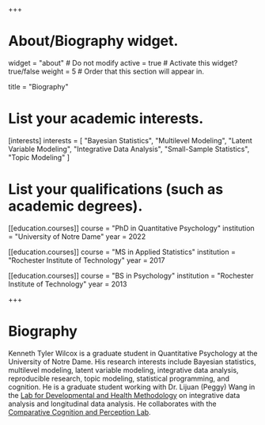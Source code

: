 +++
# About/Biography widget.
widget = "about" # Do not modify
active = true # Activate this widget? true/false
weight = 5 # Order that this section will appear in.

title = "Biography"

# List your academic interests.
[interests]
  interests = [
    "Bayesian Statistics",
    "Multilevel Modeling",
    "Latent Variable Modeling",
    "Integrative Data Analysis",
    "Small-Sample Statistics",
    "Topic Modeling"
  ]

# List your qualifications (such as academic degrees).
[[education.courses]]
  course = "PhD in Quantitative Psychology"
  institution = "University of Notre Dame"
  year = 2022

[[education.courses]]
  course = "MS in Applied Statistics"
  institution = "Rochester Institute of Technology"
  year = 2017

[[education.courses]]
  course = "BS in Psychology"
  institution = "Rochester Institute of Technology"
  year = 2013

+++

# Biography

Kenneth Tyler Wilcox is a graduate student in Quantitative Psychology at the University of Notre Dame. His research interests include Bayesian statistics, multilevel modeling, latent variable modeling, integrative data analysis, reproducible research, topic modeling, statistical programming, and cognition. He is a graduate student working with Dr. Lijuan (Peggy) Wang in the [Lab for Developmental and Health Methodology](https://ldhrm.nd.edu) on integrative data analysis and longitudinal data analysis. He collaborates with the [Comparative Cognition and Perception Lab](https://www.rit.edu/delonglab/).

